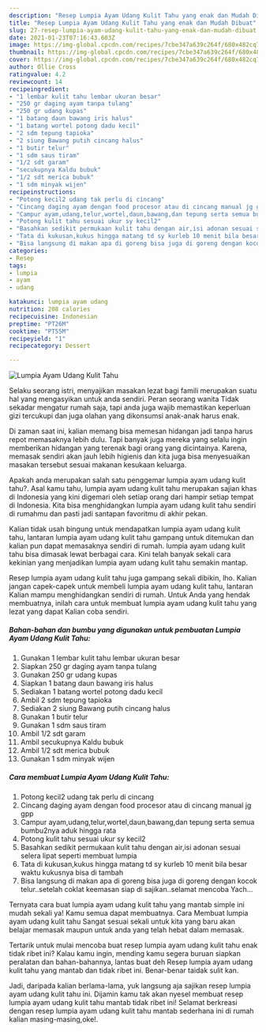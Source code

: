 ```yaml
---
description: "Resep Lumpia Ayam Udang Kulit Tahu yang enak dan Mudah Dibuat"
title: "Resep Lumpia Ayam Udang Kulit Tahu yang enak dan Mudah Dibuat"
slug: 27-resep-lumpia-ayam-udang-kulit-tahu-yang-enak-dan-mudah-dibuat
date: 2021-01-23T07:16:43.603Z
image: https://img-global.cpcdn.com/recipes/7cbe347a639c264f/680x482cq70/lumpia-ayam-udang-kulit-tahu-foto-resep-utama.jpg
thumbnail: https://img-global.cpcdn.com/recipes/7cbe347a639c264f/680x482cq70/lumpia-ayam-udang-kulit-tahu-foto-resep-utama.jpg
cover: https://img-global.cpcdn.com/recipes/7cbe347a639c264f/680x482cq70/lumpia-ayam-udang-kulit-tahu-foto-resep-utama.jpg
author: Ollie Cross
ratingvalue: 4.2
reviewcount: 14
recipeingredient:
- "1 lembar kulit tahu lembar ukuran besar"
- "250 gr daging ayam tanpa tulang"
- "250 gr udang kupas"
- "1 batang daun bawang iris halus"
- "1 batang wortel potong dadu kecil"
- "2 sdm tepung tapioka"
- "2 siung Bawang putih cincang halus"
- "1 butir telur"
- "1 sdm saus tiram"
- "1/2 sdt garam"
- "secukupnya Kaldu bubuk"
- "1/2 sdt merica bubuk"
- "1 sdm minyak wijen"
recipeinstructions:
- "Potong kecil2 udang tak perlu di cincang"
- "Cincang daging ayam dengan food procesor atau di cincang manual jg gpp"
- "Campur ayam,udang,telur,wortel,daun,bawang,dan tepung serta semua bumbu2nya aduk hingga rata"
- "Potong kulit tahu sesuai ukur sy kecil2"
- "Basahkan sedikit permukaan kulit tahu dengan air,isi adonan sesuai selera lipat seperti membuat lumpia"
- "Tata di kukusan,kukus hingga matang td sy kurleb 10 menit bila besar waktu kukusnya bisa di tambah"
- "Bisa langsung di makan apa di goreng bisa juga di goreng dengan kocok telur..setelah coklat keemasan siap di sajikan..selamat mencoba Yach..."
categories:
- Resep
tags:
- lumpia
- ayam
- udang

katakunci: lumpia ayam udang 
nutrition: 208 calories
recipecuisine: Indonesian
preptime: "PT26M"
cooktime: "PT55M"
recipeyield: "1"
recipecategory: Dessert

---
```



![Lumpia Ayam Udang Kulit Tahu](https://img-global.cpcdn.com/recipes/7cbe347a639c264f/680x482cq70/lumpia-ayam-udang-kulit-tahu-foto-resep-utama.jpg)

Selaku seorang istri, menyajikan masakan lezat bagi famili merupakan suatu hal yang mengasyikan untuk anda sendiri. Peran seorang  wanita Tidak sekadar mengatur rumah saja, tapi anda juga wajib memastikan keperluan gizi tercukupi dan juga olahan yang dikonsumsi anak-anak harus enak.

Di zaman  saat ini, kalian memang bisa memesan hidangan jadi tanpa harus repot memasaknya lebih dulu. Tapi banyak juga mereka yang selalu ingin memberikan hidangan yang terenak bagi orang yang dicintainya. Karena, memasak sendiri akan jauh lebih higienis dan kita juga bisa menyesuaikan masakan tersebut sesuai makanan kesukaan keluarga. 



Apakah anda merupakan salah satu penggemar lumpia ayam udang kulit tahu?. Asal kamu tahu, lumpia ayam udang kulit tahu merupakan sajian khas di Indonesia yang kini digemari oleh setiap orang dari hampir setiap tempat di Indonesia. Kita bisa menghidangkan lumpia ayam udang kulit tahu sendiri di rumahmu dan pasti jadi santapan favoritmu di akhir pekan.

Kalian tidak usah bingung untuk mendapatkan lumpia ayam udang kulit tahu, lantaran lumpia ayam udang kulit tahu gampang untuk ditemukan dan kalian pun dapat memasaknya sendiri di rumah. lumpia ayam udang kulit tahu bisa dimasak lewat berbagai cara. Kini telah banyak sekali cara kekinian yang menjadikan lumpia ayam udang kulit tahu semakin mantap.

Resep lumpia ayam udang kulit tahu juga gampang sekali dibikin, lho. Kalian jangan capek-capek untuk membeli lumpia ayam udang kulit tahu, lantaran Kalian mampu menghidangkan sendiri di rumah. Untuk Anda yang hendak membuatnya, inilah cara untuk membuat lumpia ayam udang kulit tahu yang lezat yang dapat Kalian coba sendiri.

<!--inarticleads1-->

##### Bahan-bahan dan bumbu yang digunakan untuk pembuatan Lumpia Ayam Udang Kulit Tahu:

1. Gunakan 1 lembar kulit tahu lembar ukuran besar
1. Siapkan 250 gr daging ayam tanpa tulang
1. Gunakan 250 gr udang kupas
1. Siapkan 1 batang daun bawang iris halus
1. Sediakan 1 batang wortel potong dadu kecil
1. Ambil 2 sdm tepung tapioka
1. Sediakan 2 siung Bawang putih cincang halus
1. Gunakan 1 butir telur
1. Gunakan 1 sdm saus tiram
1. Ambil 1/2 sdt garam
1. Ambil secukupnya Kaldu bubuk
1. Ambil 1/2 sdt merica bubuk
1. Gunakan 1 sdm minyak wijen




<!--inarticleads2-->

##### Cara membuat Lumpia Ayam Udang Kulit Tahu:

1. Potong kecil2 udang tak perlu di cincang
1. Cincang daging ayam dengan food procesor atau di cincang manual jg gpp
1. Campur ayam,udang,telur,wortel,daun,bawang,dan tepung serta semua bumbu2nya aduk hingga rata
1. Potong kulit tahu sesuai ukur sy kecil2
1. Basahkan sedikit permukaan kulit tahu dengan air,isi adonan sesuai selera lipat seperti membuat lumpia
1. Tata di kukusan,kukus hingga matang td sy kurleb 10 menit bila besar waktu kukusnya bisa di tambah
1. Bisa langsung di makan apa di goreng bisa juga di goreng dengan kocok telur..setelah coklat keemasan siap di sajikan..selamat mencoba Yach...




Ternyata cara buat lumpia ayam udang kulit tahu yang mantab simple ini mudah sekali ya! Kamu semua dapat membuatnya. Cara Membuat lumpia ayam udang kulit tahu Sangat sesuai sekali untuk kita yang baru akan belajar memasak maupun untuk anda yang telah hebat dalam memasak.

Tertarik untuk mulai mencoba buat resep lumpia ayam udang kulit tahu enak tidak ribet ini? Kalau kamu ingin, mending kamu segera buruan siapkan peralatan dan bahan-bahannya, lantas buat deh Resep lumpia ayam udang kulit tahu yang mantab dan tidak ribet ini. Benar-benar taidak sulit kan. 

Jadi, daripada kalian berlama-lama, yuk langsung aja sajikan resep lumpia ayam udang kulit tahu ini. Dijamin kamu tak akan nyesel membuat resep lumpia ayam udang kulit tahu mantab tidak ribet ini! Selamat berkreasi dengan resep lumpia ayam udang kulit tahu mantab sederhana ini di rumah kalian masing-masing,oke!.

